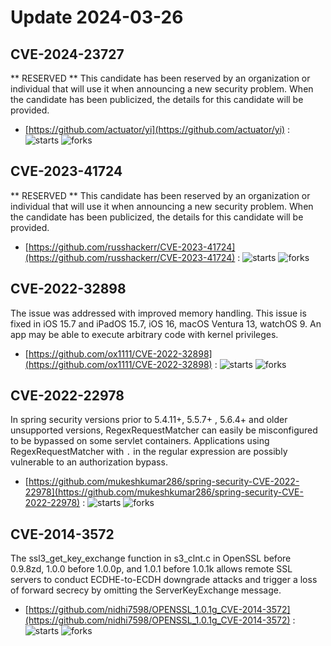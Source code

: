 # Update 2024-03-26
## CVE-2024-23727
 ** RESERVED ** This candidate has been reserved by an organization or individual that will use it when announcing a new security problem. When the candidate has been publicized, the details for this candidate will be provided.

- [https://github.com/actuator/yi](https://github.com/actuator/yi) :  ![starts](https://img.shields.io/github/stars/actuator/yi.svg) ![forks](https://img.shields.io/github/forks/actuator/yi.svg)


## CVE-2023-41724
 ** RESERVED ** This candidate has been reserved by an organization or individual that will use it when announcing a new security problem. When the candidate has been publicized, the details for this candidate will be provided.

- [https://github.com/russhackerr/CVE-2023-41724](https://github.com/russhackerr/CVE-2023-41724) :  ![starts](https://img.shields.io/github/stars/russhackerr/CVE-2023-41724.svg) ![forks](https://img.shields.io/github/forks/russhackerr/CVE-2023-41724.svg)


## CVE-2022-32898
 The issue was addressed with improved memory handling. This issue is fixed in iOS 15.7 and iPadOS 15.7, iOS 16, macOS Ventura 13, watchOS 9. An app may be able to execute arbitrary code with kernel privileges.

- [https://github.com/ox1111/CVE-2022-32898](https://github.com/ox1111/CVE-2022-32898) :  ![starts](https://img.shields.io/github/stars/ox1111/CVE-2022-32898.svg) ![forks](https://img.shields.io/github/forks/ox1111/CVE-2022-32898.svg)


## CVE-2022-22978
 In spring security versions prior to 5.4.11+, 5.5.7+ , 5.6.4+ and older unsupported versions, RegexRequestMatcher can easily be misconfigured to be bypassed on some servlet containers. Applications using RegexRequestMatcher with `.` in the regular expression are possibly vulnerable to an authorization bypass.

- [https://github.com/mukeshkumar286/spring-security-CVE-2022-22978](https://github.com/mukeshkumar286/spring-security-CVE-2022-22978) :  ![starts](https://img.shields.io/github/stars/mukeshkumar286/spring-security-CVE-2022-22978.svg) ![forks](https://img.shields.io/github/forks/mukeshkumar286/spring-security-CVE-2022-22978.svg)


## CVE-2014-3572
 The ssl3_get_key_exchange function in s3_clnt.c in OpenSSL before 0.9.8zd, 1.0.0 before 1.0.0p, and 1.0.1 before 1.0.1k allows remote SSL servers to conduct ECDHE-to-ECDH downgrade attacks and trigger a loss of forward secrecy by omitting the ServerKeyExchange message.

- [https://github.com/nidhi7598/OPENSSL_1.0.1g_CVE-2014-3572](https://github.com/nidhi7598/OPENSSL_1.0.1g_CVE-2014-3572) :  ![starts](https://img.shields.io/github/stars/nidhi7598/OPENSSL_1.0.1g_CVE-2014-3572.svg) ![forks](https://img.shields.io/github/forks/nidhi7598/OPENSSL_1.0.1g_CVE-2014-3572.svg)

